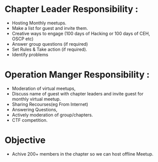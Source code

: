 # Chapter Leader Responsibility : 

- Hosting Monthly meetups. 
- Make a list for guest and invite them.
- Creative ways to engage (100 days of Hacking or 100 days of CEH, OSCP etc) 
- Answer group questions (if required)
- Set Rules & Take action (if required).
- Identify problems

# Operation Manger Responsibility : 

- Moderation of virtual meetups, 
- Discuss name of guest with chapter leaders and invite guest for monthly virtual meetup.
- Sharing Recourses(eg From Internet)
- Answering Questions, 
- Actively moderation of group/chapters.
- CTF competition.


# Objective
- Achive 200+ members in the chapter so we can host offline Meetup.

